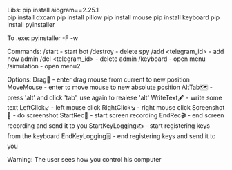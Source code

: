 Libs:
pip install aiogram==2.25.1<br>
pip install dxcam
pip install pillow
pip install mouse
pip install keyboard
pip install pyinstaller

To .exe:
pyinstaller -F -w <path to script>

Commands:
/start - start bot
/destroy - delete spy
/add <telegram_id> - add new admin
/del <telegram_id> - delete admin
/keyboard - open menu
/simulation - open menu2

Options:
Drag🫳 - enter <x> <y> drag mouse from current to new position
MoveMouse - enter <x> <y> to move mouse to new absolute position
AltTab🗺 - press 'alt' and click 'tab', use again to realese 'alt'
WriteText🖋 - write some text
LeftClick↙️ - left mouse click
RightClick↘️ - right mouse click
Screenshot📸 - do screenshot
StartRec🎥 - start screen recording
EndRec🎬 - end screen recording and send it to you
StartKeyLogging✍️ - start registering keys from the keyboard
EndKeyLogging🗒 - end registering keys and send it to you

Warning: The user sees how you control his computer
